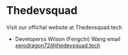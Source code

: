 # Thedevsquad
Visit our offichal website at Thedevsquad.tech

- Developerss
Wilson (Fengchi) Wang
email xerodragon72@thedevsquad.tech 
